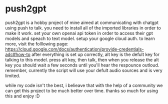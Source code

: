 # push2gpt
push2gpt is a hobby project of mine aimed at communicating with chatgpt using push to talk.
you need to install all of the imported libraries in order to make it work.
set your own openai api token in order to access their gpt models and speach to text model.
setup your google cloud auth. to learn more, visit the folllowing page: https://cloud.google.com/docs/authentication/provide-credentials-adc#how-to
after everything is set up correctly, alt key is the defult key for talking to this model.
press alt key, then talk, then when you release the alt key you should wait a few seconds until you'll hear the respounce outloud.
remember, currently the script will use your defult audio sources and is very limited.

while my code isn't the best, i belieave that with the help of a community we can get this project to be much better over time.
thanks so much for using this and enjoy :D
